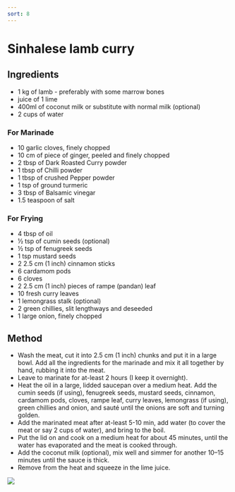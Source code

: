 ```yaml
---
sort: 8
---
```


# Sinhalese lamb curry

## Ingredients

* 1 kg of lamb - preferably with some marrow bones
* juice of 1 lime
* 400ml of coconut milk or substitute with normal milk (optional)
* 2 cups of water

### For Marinade
* 10 garlic cloves, finely chopped
* 10 cm of piece of ginger, peeled and finely chopped
* 2 tbsp of Dark Roasted Curry powder
* 1 tbsp of Chilli powder
* 1 tbsp of crushed Pepper powder
* 1 tsp of ground turmeric
* 3 tbsp of Balsamic vinegar
* 1.5 teaspoon of salt

### For Frying
* 4 tbsp of oil
* ½ tsp of cumin seeds (optional)
* ½ tsp of fenugreek seeds
* 1 tsp mustard seeds
* 2 2.5 cm (1 inch) cinnamon sticks
* 6 cardamom pods
* 6 cloves
* 2 2.5 cm (1 inch) pieces of rampe (pandan) leaf
* 10 fresh curry leaves
* 1 lemongrass stalk (optional)
* 2 green chillies, slit lengthways and deseeded
* 1 large onion, finely chopped

## Method

* Wash the meat, cut it into 2.5 cm (1 inch) chunks and put it in a large bowl. Add all the ingredients for the marinade and mix it all together by hand, rubbing it into the meat.
* Leave to marinate for at-least 2 hours (I keep it overnight).
* Heat the oil in a large, lidded saucepan over a medium heat. Add the cumin seeds (if using), fenugreek seeds, mustard seeds, cinnamon, cardamom pods, cloves, rampe leaf, curry leaves, lemongrass (if using), green chillies and onion, and sauté until the onions are soft and turning golden.
* Add the marinated meat after at-least 5-10 min, add water (to cover the meat or say 2 cups of water), and bring to the boil.
* Put the lid on and cook on a medium heat for about 45 minutes, until the water has evaporated and the meat is cooked through.
* Add the coconut milk (optional), mix well and simmer for another 10–15 minutes until the sauce is thick.
* Remove from the heat and squeeze in the lime juice.

<img src="{{site.baseurl}}/images/lamb.jpeg"/>